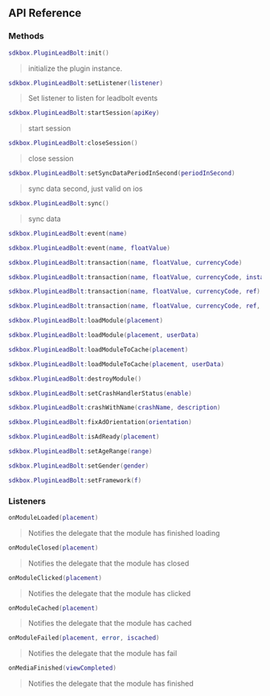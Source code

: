 ## API Reference

### Methods
```lua
sdkbox.PluginLeadBolt:init()
```
>  initialize the plugin instance.

```lua
sdkbox.PluginLeadBolt:setListener(listener)
```
> Set listener to listen for leadbolt events

```lua
sdkbox.PluginLeadBolt:startSession(apiKey)
```
> start session

```lua
sdkbox.PluginLeadBolt:closeSession()
```
> close session

```lua
sdkbox.PluginLeadBolt:setSyncDataPeriodInSecond(periodInSecond)
```
> sync data second, just valid on ios

```lua
sdkbox.PluginLeadBolt:sync()
```
> sync data

```lua
sdkbox.PluginLeadBolt:event(name)
```

```lua
sdkbox.PluginLeadBolt:event(name, floatValue)
```

```lua
sdkbox.PluginLeadBolt:transaction(name, floatValue, currencyCode)
```

```lua
sdkbox.PluginLeadBolt:transaction(name, floatValue, currencyCode, instant)
```

```lua
sdkbox.PluginLeadBolt:transaction(name, floatValue, currencyCode, ref)
```

```lua
sdkbox.PluginLeadBolt:transaction(name, floatValue, currencyCode, ref, instant)
```

```lua
sdkbox.PluginLeadBolt:loadModule(placement)
```

```lua
sdkbox.PluginLeadBolt:loadModule(placement, userData)
```

```lua
sdkbox.PluginLeadBolt:loadModuleToCache(placement)
```

```lua
sdkbox.PluginLeadBolt:loadModuleToCache(placement, userData)
```

```lua
sdkbox.PluginLeadBolt:destroyModule()
```

```lua
sdkbox.PluginLeadBolt:setCrashHandlerStatus(enable)
```

```lua
sdkbox.PluginLeadBolt:crashWithName(crashName, description)
```

```lua
sdkbox.PluginLeadBolt:fixAdOrientation(orientation)
```

```lua
sdkbox.PluginLeadBolt:isAdReady(placement)
```

```lua
sdkbox.PluginLeadBolt:setAgeRange(range)
```

```lua
sdkbox.PluginLeadBolt:setGender(gender)
```

```lua
sdkbox.PluginLeadBolt:setFramework(f)
```


### Listeners
```lua
onModuleLoaded(placement)
```
> Notifies the delegate that the module has finished loading

```lua
onModuleClosed(placement)
```
> Notifies the delegate that the module has closed

```lua
onModuleClicked(placement)
```
> Notifies the delegate that the module has clicked

```lua
onModuleCached(placement)
```
> Notifies the delegate that the module has cached

```lua
onModuleFailed(placement, error, iscached)
```
> Notifies the delegate that the module has fail

```lua
onMediaFinished(viewCompleted)
```
> Notifies the delegate that the module has finished


